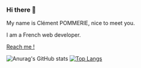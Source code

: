 ### Hi there 👋

My name is Clément POMMERIE, nice to meet you.

I am a French web developer.

[Reach me !](https://clementpommerie.com)

![Anurag's GitHub stats](https://github-readme-stats.vercel.app/api?username=clementp0&show_icons=true&theme=radical)  [![Top Langs](https://github-readme-stats.vercel.app/api/top-langs/?username=clementp0&layout=compact&hide=css,html&theme=tokyonight)](https://github.com/anuraghazra/github-readme-stats)
